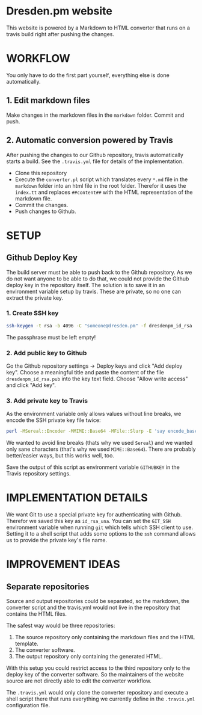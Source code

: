 # Dresden.pm website

This website is powered by a Markdown to HTML converter that runs on a travis build right after pushing the changes.

# WORKFLOW

You only have to do the first part yourself, everything else is done automatically.

## 1. Edit markdown files

Make changes in the markdown files in the `markdown` folder. Commit and push.

## 2. Automatic conversion powered by Travis

After pushing the changes to our Github repository, travis automatically starts a build. See the `.travis.yml` file for details of the implementation.

* Clone this repository
* Execute the `converter.pl` script which translates every `*.md` file in the `markdown` folder into an html file in the root folder. Therefor it uses the `index.tt` and replaces `##content##` with the HTML representation of the markdown file.
* Commit the changes.
* Push changes to Github.

# SETUP

## Github Deploy Key

The build server must be able to push back to the Github repository. As we do not want anyone to be able to do that, we could not provide the Github deploy key in the repository itself. The solution is to save it in an environment variable setup by travis. These are private, so no one can extract the private key.

### 1. Create SSH key

```bash
ssh-keygen -t rsa -b 4096 -C "someone@dresden.pm" -f dresdenpm_id_rsa
```

The passphrase must be left empty!

### 2. Add public key to Github

Go the Github repository settings -> Deploy keys and click "Add deploy key". Choose a meaningful title and paste the content of the file `dresdenpm_id_rsa.pub` into the key text field. Choose "Allow write access" and click "Add key".

### 3. Add private key to Travis

As the environment variable only allows values without line breaks, we encode the SSH private key file twice:

```bash
perl -MSereal::Encoder -MMIME::Base64 -MFile::Slurp -E 'say encode_base64 encode_sereal(scalar read_file "dresdenpm_id_rsa"), ""'
```

We wanted to avoid line breaks (thats why we used `Sereal`) and we wanted only sane characters (that's why we used `MIME::Base64`). There are probably better/easier ways, but this works well, too.

Save the output of this script as environment variable `GITHUBKEY` in the Travis repository settings.

# IMPLEMENTATION DETAILS

We want Git to use a special private key for authenticating with Github. Therefor we saved this key as `id_rsa_una`. You can set the `GIT_SSH` environment variable when running `git` which tells which SSH client to use. Setting it to a shell script that adds some options to the `ssh` command allows us to provide the private key's file name.

# IMPROVEMENT IDEAS

## Separate repositories

Source and output repositories could be separated, so the markdown, the converter script and the travis.yml would not live in the repository that contains the HTML files.

The safest way would be three repositories:

1. The source repository only containing the markdown files and the HTML template.
2. The converter software.
3. The output repository only containing the generated HTML.

With this setup you could restrict access to the third repository only to the deploy key of the converter software. So the maintainers of the website source are not directly able to edit the converter workflow.

The `.travis.yml` would only clone the converter repository and execute a shell script there that runs everything we currently define in the `.travis.yml` configuration file.

